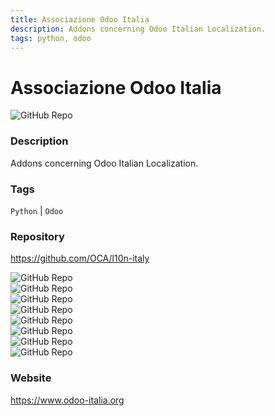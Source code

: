 ```yaml
---
title: Associazione Odoo Italia
description: Addons concerning Odoo Italian Localization.
tags: python, odoo
---
```

        

# Associazione Odoo Italia

![GitHub Repo](https://img.shields.io/static/v1?label=category&message=opensource&color=green)

### Description

Addons concerning Odoo Italian Localization.

### Tags

`Python` | `Odoo`

### Repository

https://github.com/OCA/l10n-italy

![GitHub Repo](https://img.shields.io/github/stars/OCA/l10n-italy?style=social)<br />![GitHub Repo](https://img.shields.io/github/forks/OCA/l10n-italy?style=social)<br />![GitHub Repo](https://img.shields.io/github/v/tag/OCA/l10n-italy?style=social)<br />![GitHub Repo](https://img.shields.io/github/contributors/OCA/l10n-italy)<br />![GitHub Repo](https://img.shields.io/github/issues-pr/OCA/l10n-italy)<br />![GitHub Repo](https://img.shields.io/github/issues/OCA/l10n-italy)<br />![GitHub Repo](https://img.shields.io/github/license/OCA/l10n-italy)<br />![GitHub Repo](https://img.shields.io/github/last-commit/OCA/l10n-italy)<br />

### Website

https://www.odoo-italia.org